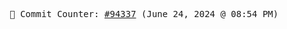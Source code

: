 <p align="center">
    <samp>
        📮 Commit Counter: <a href="https://github.com/Javascript-void0/Javascript-void0/commits/main">#94337</a> (June 24, 2024 @ 08:54 PM)
    </samp>
</p>